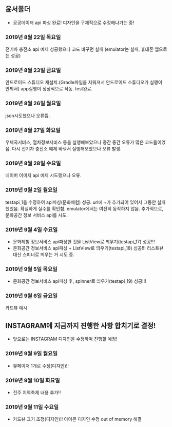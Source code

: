 ## 윤서폴더

- 공공데이터 api 파싱 완료! 디자인을 구체적으로 수정해나가는 중!


### 2019년 8월 22일 목요일
전기차 충전소 api 예제 성공했으나 코드 바꾸면 실패
(emulator는 실패, 휴대폰 앱으로는 성공)


### 2019년 8월 23일 금요일
안드로이드 스튜디오 재설치.(Gradle파일을 지워져서 안드로이드 스튜디오가 실행이 안되서)
app실행이 정상적으로 작동.
test완료.


### 2019년 8월 26일 월요일
json시도했으나 오류뜸.


### 2019년 8월 27일 화요일
우체국서비스, 열차정보서비스 등을 실행해보았으나 중간 중간 오류가 많은 코드들이었음.
다시 전기차 충전소 예제 바꿔서 실행해보았으나 오류 발생.


### 2019년 8월 28일 수요일
네이버 이미지 api 예제 시도했으나 오류.


### 2019년 9월 2일 월요일
testapi_1을 수정하여 api파싱(문화체험) 성공.
url에 +가 추가되어 있어서 그동안 실패했었음. 확실하게 실수를 확인함.
emulator에서는 여전히 동작하지 않음.
추가적으로, 문화공간 정보 서비스 api를 시도.


### 2019년 9월 4일 수요일
- 문화체험 정보서비스 api파싱한 것을 ListView로 띄우기(testapi_17) 성공!!!
- 문화공간 정보서비스 api파싱 + ListView로 띄우기(testapi_18) 성공!!!
리스트뷰 대신 스피너로 띄우는 거 시도 중.


### 2019년 9월 5일 목요일
- 문화공간 정보서비스 api파싱 후, spinner로 띄우기(testapi_19) 성공!!!


### 2019년 9월 6일 금요일
카드뷰 예시

## INSTAGRAM에 지금까지 진행한 사항 합치기로 결정!
- 앞으로는 INSTAGRAM 디자인을 수정하며 진행할 예정!

### 2019년 9월 9일 월요일
- 뷰페이저 1개로 수정(디자인)!!


### 2019년 9월 10일 화요일
- 전주 지역축제 내용 추가!!


### 2019년 9월 11일 수요일
- 카드뷰 크기 조정(디자인)!!
아이콘 디자인 수정
out of memory 해결
